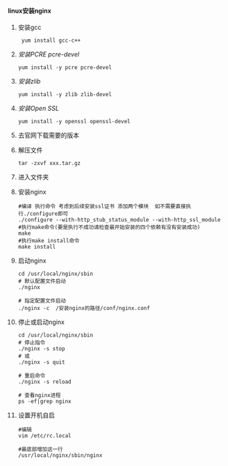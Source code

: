 #### linux安装nginx

1. 安装gcc

   ```shell
    yum install gcc-c++  
   ```

2. *安装PCRE pcre-devel* 

   ```shell
   yum install -y pcre pcre-devel  
   ```

3. *安装zlib* 

   ```shell
   yum install -y zlib zlib-devel 
   ```

4. *安装Open SSL* 

   ```shell
   yum install -y openssl openssl-devel
   ```

5. 去官网下载需要的版本

6. 解压文件

   ```shell
   tar -zxvf xxx.tar.gz
   ```

7. 进入文件夹

8. 安装nginx

   ```shell
   #编译 执行命令 考虑到后续安装ssl证书 添加两个模块  如不需要直接执行./configure即可
   ./configure --with-http_stub_status_module --with-http_ssl_module
   #执行make命令(要是执行不成功请检查最开始安装的四个依赖有没有安装成功)
   make
   #执行make install命令
   make install
   ```

9. 启动nginx

   ```shell
   cd /usr/local/nginx/sbin
   # 默认配置文件启动
   ./nginx
   
   # 指定配置文件启动
   ./nginx -c  /安装nginx的路径/conf/nginx.conf
   ```

10. 停止或启动nginx

    ```shell
    cd /usr/local/nginx/sbin
    # 停止指令
    ./nginx -s stop
    # 或
    ./nginx -s quit
    
    # 重启命令
    ./nginx -s reload
    
    # 查看nginx进程
    ps -ef|grep nginx
    ```

11. 设置开机自启

    ```shell
    #编辑
    vim /etc/rc.local
     
    #最底部增加这一行
    /usr/local/nginx/sbin/nginx
    ```

    